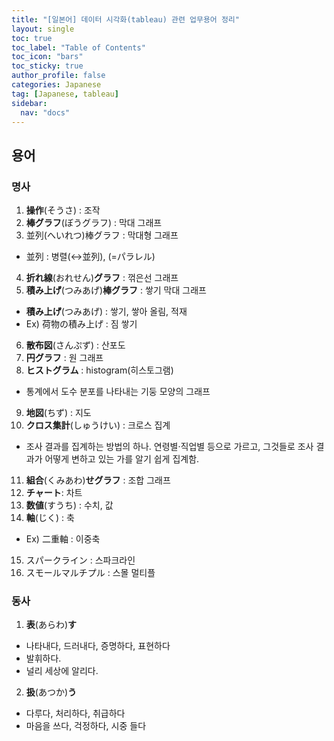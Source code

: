 ```yaml
---
title: "[일본어] 데이터 시각화(tableau) 관련 업무용어 정리"
layout: single
toc: true
toc_label: "Table of Contents"
toc_icon: "bars"
toc_sticky: true
author_profile: false
categories: Japanese
tag: [Japanese, tableau]
sidebar:
  nav: "docs"
---
```


## 용어
### 명사
1. **操作**(そうさ) : 조작
2. **棒グラフ**(ぼうグラフ) : 막대 그래프
3. 並列(へいれつ)棒グラフ : 막대형 그래프
- 並列 : 병렬(↔並列), (=パラレル)
4. **折れ線**(おれせん)**グラフ** : 꺾은선 그래프
5. **積み上げ**(つみあげ)**棒グラフ** : 쌓기 막대 그래프
- **積み上げ**(つみあげ) : 쌓기, 쌓아 올림, 적재
- Ex) 荷物の積み上げ : 짐 쌓기
6. **散布図**(さんぷず) : 산포도
7. **円グラフ** : 원 그래프
8. **ヒストグラム** : histogram(히스토그램)
- 통계에서 도수 분포를 나타내는 기둥 모양의 그래프
9. **地図**(ちず) : 지도
10. **クロス集計**(しゅうけい) : 크로스 집계
- 조사 결과를 집계하는 방법의 하나. 연령별·직업별 등으로 가르고, 그것들로 조사 결과가 어떻게 변하고 있는 가를 알기 쉽게 집계함.
11. **組合**(くみあわ)**せグラフ** : 조합 그래프
12. **チャート**: 차트
13. **数値**(すうち) : 수치, 값
14. **軸**(じく) : 축
- Ex) 二重軸 : 이중축
15. スパークライン : 스파크라인
16. スモールマルチプル : 스몰 멀티플


### 동사
1. **表**(あらわ)**す**
- 나타내다, 드러내다, 증명하다, 표현하다
- 발휘하다.
- 널리 세상에 알리다.

2. **扱**(あつか)**う**
- 다루다, 처리하다, 취급하다
- 마음을 쓰다, 걱정하다, 시중 들다